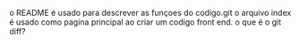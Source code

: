 o README é usado para descrever as funçoes do codigo.git
o arquivo index é usado como pagina principal ao criar um codigo front end.
o que é o git diff?
